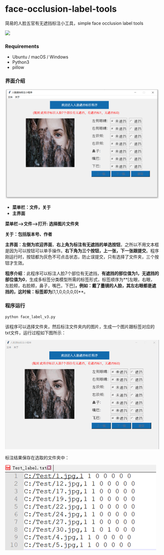 # face-occlusion-label-tools
简易的人脸五官有无遮挡标注小工具，simple  face occlusion label tools

 ![](https://img.shields.io/badge/Humy-AI-brightgreen)

### Requirements

* Ubuntu / macOS / Windows
* Python3
* pillow



### 界面介绍

![](./imgs/1.png)

* **菜单栏：文件，关于**
* **主界面**

**菜单栏—>文件—>打开: 选择图片文件夹**

**关于：包括版本号、作者**

**主界面**：**左侧为欢迎界面**，**右上角为标注有无遮挡的单选按钮**，之所以不用文本框是因为可以按钮可以单手操作。**右下角为三个按钮，上一张，下一张跟提交**。程序刚运行时，按钮都为灰色不可点击状态，防止误提交，只有选择了文件夹，三个按钮才生效。

**程序介绍**：此程序可以标注人脸7个部位有无遮挡，**有遮挡的部位值为1，无遮挡的部位值为0**，生成多标签分类模型所需的标签形式，标签顺序为**[左眼，右眼，左脸颊，右脸颊，鼻子，嘴巴，下巴]**，例如：戴了墨镜的人脸，其左右眼都是遮挡的，这时候：标签即为**[1,1,0,0,0,0,0]**。

### 程序运行

```shell
python face_label_v3.py
```

该程序可以选择文件夹，然后标注文件夹内的图片，生成一个图片跟标签对应的txt文件，运行过程如下图所示：

![](./imgs/1.gif)

标注结果保存在选取的文件夹中：

 ![](./imgs/3.png)





